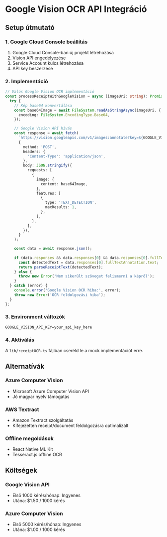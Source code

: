 # Google Vision OCR API Integráció

## Setup útmutató

### 1. Google Cloud Console beállítás
1. Google Cloud Console-ban új projekt létrehozása
2. Vision API engedélyezése
3. Service Account kulcs létrehozása
4. API key beszerzése

### 2. Implementáció

```typescript
// Valós Google Vision OCR implementáció
const processReceiptWithGoogleVision = async (imageUri: string): Promise<ReceiptData> => {
  try {
    // Kép base64 konvertálása
    const base64Image = await FileSystem.readAsStringAsync(imageUri, {
      encoding: FileSystem.EncodingType.Base64,
    });

    // Google Vision API hívás
    const response = await fetch(
      `https://vision.googleapis.com/v1/images:annotate?key=${GOOGLE_VISION_API_KEY}`,
      {
        method: 'POST',
        headers: {
          'Content-Type': 'application/json',
        },
        body: JSON.stringify({
          requests: [
            {
              image: {
                content: base64Image,
              },
              features: [
                {
                  type: 'TEXT_DETECTION',
                  maxResults: 1,
                },
              ],
            },
          ],
        }),
      }
    );

    const data = await response.json();
    
    if (data.responses && data.responses[0] && data.responses[0].fullTextAnnotation) {
      const detectedText = data.responses[0].fullTextAnnotation.text;
      return parseReceiptText(detectedText);
    } else {
      throw new Error('Nem sikerült szöveget felismerni a képről');
    }
  } catch (error) {
    console.error('Google Vision OCR hiba:', error);
    throw new Error('OCR feldolgozási hiba');
  }
};
```

### 3. Environment változók
```
GOOGLE_VISION_API_KEY=your_api_key_here
```

### 4. Aktiválás
A `lib/receiptOCR.ts` fájlban cseréld le a mock implementációt erre.

## Alternatívák

### Azure Computer Vision
- Microsoft Azure Computer Vision API
- Jó magyar nyelv támogatás

### AWS Textract
- Amazon Textract szolgáltatás  
- Kifejezetten receipt/document feldolgozásra optimalizált

### Offline megoldások
- React Native ML Kit
- Tesseract.js offline OCR

## Költségek

### Google Vision API
- Első 1000 kérés/hónap: Ingyenes
- Utána: $1.50 / 1000 kérés

### Azure Computer Vision
- Első 5000 kérés/hónap: Ingyenes
- Utána: $1.00 / 1000 kérés
